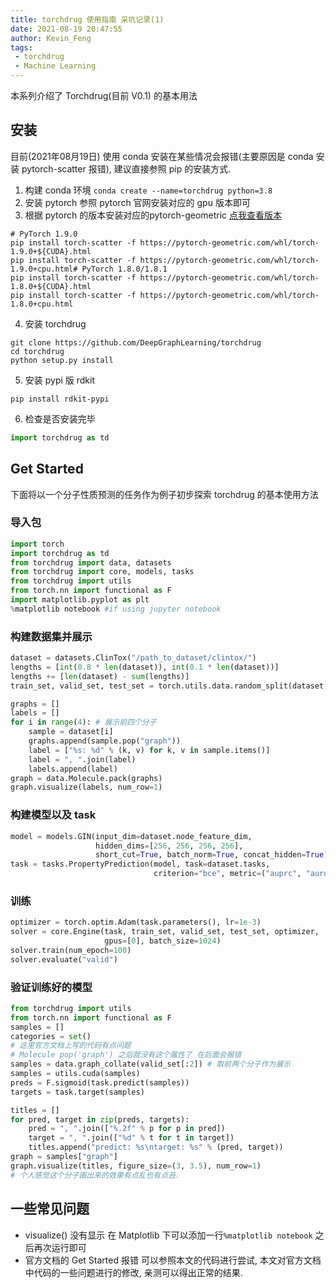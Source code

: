 ```yaml
---
title: torchdrug 使用指南 采坑记录(1)
date: 2021-08-19 20:47:55
author: Kevin_Feng
tags:
 - torchdrug
 - Machine Learning
---
```

本系列介绍了 Torchdrug(目前 V0.1) 的基本用法
<!--more-->
## 安装
目前(2021年08月19日) 使用 conda 安装在某些情况会报错(主要原因是 conda 安装 pytorch-scatter 报错), 建议直接参照 pip 的安装方式. 
1. 构建 conda 环境
```conda create --name=torchdrug python=3.8```
2. 安装 pytorch
参照 pytorch 官网安装对应的 gpu 版本即可
3. 根据 pytorch 的版本安装对应的pytorch-geometric [点我查看版本](https://pytorch-geometric.com/whl/)
```shell
# PyTorch 1.9.0
pip install torch-scatter -f https://pytorch-geometric.com/whl/torch-1.9.0+${CUDA}.html
pip install torch-scatter -f https://pytorch-geometric.com/whl/torch-1.9.0+cpu.html# PyTorch 1.8.0/1.8.1
pip install torch-scatter -f https://pytorch-geometric.com/whl/torch-1.8.0+${CUDA}.html
pip install torch-scatter -f https://pytorch-geometric.com/whl/torch-1.8.0+cpu.html
```
4. 安装 torchdrug
```shell
git clone https://github.com/DeepGraphLearning/torchdrug
cd torchdrug
python setup.py install
```
5. 安装 pypi 版 rdkit
```shell
pip install rdkit-pypi
```
6. 检查是否安装完毕
```python
import torchdrug as td
```

## Get Started
下面将以一个分子性质预测的任务作为例子初步探索 torchdrug 的基本使用方法
### 导入包
```python
import torch
import torchdrug as td
from torchdrug import data, datasets
from torchdrug import core, models, tasks
from torchdrug import utils
from torch.nn import functional as F
import matplotlib.pyplot as plt
%matplotlib notebook #if using jupyter notebook
```
### 构建数据集并展示
```python
dataset = datasets.ClinTox("/path_to_dataset/clintox/")
lengths = [int(0.8 * len(dataset)), int(0.1 * len(dataset))]
lengths += [len(dataset) - sum(lengths)]
train_set, valid_set, test_set = torch.utils.data.random_split(dataset, lengths)
```
```python
graphs = []
labels = []
for i in range(4): # 展示前四个分子
    sample = dataset[i]
    graphs.append(sample.pop("graph"))
    label = ["%s: %d" % (k, v) for k, v in sample.items()]
    label = ", ".join(label)
    labels.append(label)
graph = data.Molecule.pack(graphs)
graph.visualize(labels, num_row=1)
```
### 构建模型以及 task
```python
model = models.GIN(input_dim=dataset.node_feature_dim,
                   hidden_dims=[256, 256, 256, 256],
                   short_cut=True, batch_norm=True, concat_hidden=True)
task = tasks.PropertyPrediction(model, task=dataset.tasks,
                                criterion="bce", metric=("auprc", "auroc"))
```
### 训练
```python
optimizer = torch.optim.Adam(task.parameters(), lr=1e-3)
solver = core.Engine(task, train_set, valid_set, test_set, optimizer,
                     gpus=[0], batch_size=1024)
solver.train(num_epoch=100)
solver.evaluate("valid")
```
### 验证训练好的模型
```python
from torchdrug import utils
from torch.nn import functional as F
samples = []
categories = set()
# 这里官方文档上写的代码有点问题
# Molecule pop('graph') 之后就没有这个属性了 在后面会报错
samples = data.graph_collate(valid_set[:2]) # 取前两个分子作为展示
samples = utils.cuda(samples)
preds = F.sigmoid(task.predict(samples))
targets = task.target(samples)

titles = []
for pred, target in zip(preds, targets):
    pred = ", ".join(["%.2f" % p for p in pred])
    target = ", ".join(["%d" % t for t in target])
    titles.append("predict: %s\ntarget: %s" % (pred, target))
graph = samples["graph"]
graph.visualize(titles, figure_size=(3, 3.5), num_row=1)
# 个人感觉这个分子画出来的效果有点乱也有点丑.
```
## 一些常见问题
- visualize() 没有显示
在 Matplotlib 下可以添加一行```%matplotlib notebook```
之后再次运行即可
- 官方文档的 Get Started 报错
可以参照本文的代码进行尝试, 本文对官方文档中代码的一些问题进行的修改, 亲测可以得出正常的结果.
